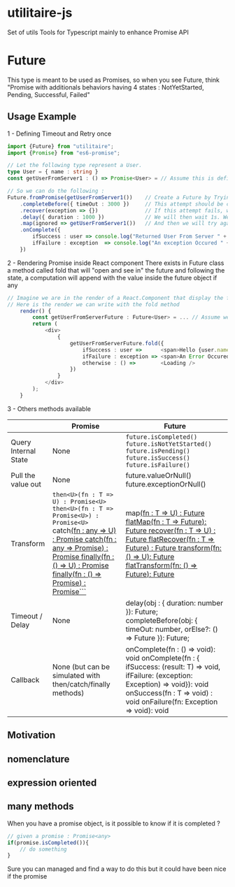 # utilitaire-js
Set of utils Tools for Typescript mainly to enhance Promise API

# Future 
This type is meant to be used as Promises, so when you see Future<T>, think "Promise<T> with additionals behaviors having 4 states : NotYetStarted, Pending, Successful, Failed"

## Usage Example 
1 - Defining Timeout and Retry once
```typescript
import {Future} from "utilitaire";
import {Promise} from "es6-promise"; 

// Let the following type represent a User.
type User = { name : string }
const getUserFromServer1 : () => Promise<User> = // Assume this is defined somehow

// So we can do the following : 
Future.fromPromise(getUserFromServer1())    // Create a Future by Trying to get user from Server1. we have Future<User>
    .completeBefore({ timeOut : 3000 })		// This attempt should be completed before 3s get elapsed. we have Future<User>
    .recover(exception => {})				// If this attempt fails, we recover from failure ignoring the exception. now we have Future<void>
    .delay({ duration : 1000 })				// We will then wait 1s. We still have Future<void>
    .map(ignored => getUserFromServer1())   // And then we will try again to get user from Server1 again. Now we have Future<User>
    .onComplete({
        ifSuccess : user => console.log("Returned User From Server " + user.name), 
        ifFailure : exception  => console.log("An exception Occured " + exception.toString())
    })
```

2 - Rendering Promise inside React component
There exists in Future class a method called fold that will "open and see in" the future and following the state, a computation will append with the value inside the future object if any 
```typescript jsx
// Imagine we are in the render of a React.Component that display the fetching of a user from server 
// Here is the render we can write with the fold method 
    render() {
        const getUserFromServerFuture : Future<User> = ... // Assume we have a future fetching the user from Server
        return (
            <div>
                {
                    getUserFromServerFuture.fold({
                        ifSuccess : user => 	 <span>Hello {user.name}</span>,
                        ifFailure : exception => <span>An Error Occured</span>,
                        otherwise : () =>        <Loading />
                    })
                }
            </div>
        ); 
    } 
```
3 - Others methods available

|                      | Promise<T>                                                                                                                                                                                                                                                | Future<T>                                                                                                                                                                                                                                                 |
|----------------------|-----------------------------------------------------------------------------------------------------------------------------------------------------------------------------------------------------------------------------------------------------------|-----------------------------------------------------------------------------------------------------------------------------------------------------------------------------------------------------------------------------------------------------------|
| Query Internal State | None                                                                                                                                                                                                                                                      | ```future.isCompleted()``` <br>  ```future.isNotYetStarted()``` <br>  ```future.isPending()``` <br>  ```future.isSuccess()``` <br>  ```future.isFailure()```                                                                                                                                              |
| Pull the value out   | None                                                                                                                                                                                                                                                      | future.valueOrNull()  future.exceptionOrNull()                                                                                                                                                                                                            |
| Transform            | ```then<U>(fn : T => U) : Promise<U>``` <br>  ```then<U>(fn : T => Promise<U>) : Promise<U> ``` <br> 		 catch<U>(fn : any => U) : Promise<U>  catch<U>(fn : any => Promise<U>) : Promise<U> 		 finally<U>(fn : () => U) : Promise<U>  finally<U>(fn : () => Promise<U>) : Promise<U>```  | map<U>(fn : T => U) : Future<U>  flatMap<U>(fn : T => Future<U>): Future<U>  recover<U>(fn : T => U) : Future<U>  flatRecover<U>(fn : T => Future<U>) : Future<U>  transform<U>(fn: () => U): Future<U>  flatTransform<U>(fn: () => Future<U>): Future<U> |
| Timeout / Delay      | None                                                                                                                                                                                                                                                      | delay(obj : { duration: number }): Future<T>;  completeBefore(obj: { timeOut: number,  orElse?: () => Future<T> }): Future<T>;                                                                                                                            |
| Callback             | None (but can be simulated with then/catch/finally methods)                                                                                                                                                                                               | onComplete(fn : () => void): void  onComplete(fn : { ifSuccess: (result: T) => void,  ifFailure: (exception: Exception) => void}): void  onSuccess(fn : T => void) : void  onFailure(fn: Exception => void): void                                         |
	
		
## Motivation  
## nomenclature  
## expression oriented
## many methods  
When you have a promise object, is it possible to know if it is completed ? 
```javascript
// given a promise : Promise<any> 
if(promise.isCompleted()){
    // do something 
} 
```
Sure you can managed and find a way to do this but it could have been nice if the promise 